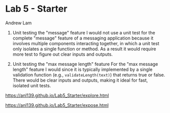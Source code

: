 # Lab 5 - Starter
Andrew Lam
1) Unit testing the "message" feature
I would not use a unit test for the complete "message" feature of a messaging application because it involves multiple components interacting together, in which a unit test only isolates a single function or method. As a result it would require more test to figure out clear inputs and outputs.

2) Unit testing the "max message length" feature
For the "max message length" feature I would since it is typically implemented by a single validation function (e.g., `validateLength(text)`) that returns true or false. There would be clear inputs and outputs, making it ideal for fast, isolated unit tests.


https://anl139.github.io/Lab5_Starter/explore.html

https://anl139.github.io/Lab5_Starter/expose.html
